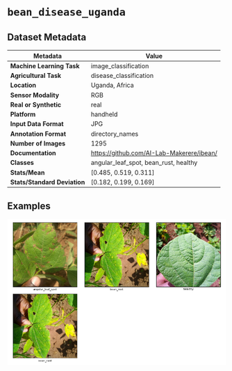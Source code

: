 
# `bean_disease_uganda`

## Dataset Metadata

| Metadata | Value |
| --- | --- |
| **Machine Learning Task** | image_classification |
| **Agricultural Task** | disease_classification |
| **Location** | Uganda, Africa |
| **Sensor Modality** | RGB |
| **Real or Synthetic** | real |
| **Platform** | handheld |
| **Input Data Format** | JPG |
| **Annotation Format** | directory_names |
| **Number of Images** | 1295 |
| **Documentation** | https://github.com/AI-Lab-Makerere/ibean/ |
| **Classes** | angular_leaf_spot, bean_rust, healthy |
| **Stats/Mean** | [0.485, 0.519, 0.311] |
| **Stats/Standard Deviation** | [0.182, 0.199, 0.169] |


## Examples

![Example Images for bean_disease_uganda](https://github.com/Project-AgML/AgML/blob/dev/docs/sample_images/bean_disease_uganda_examples.png)